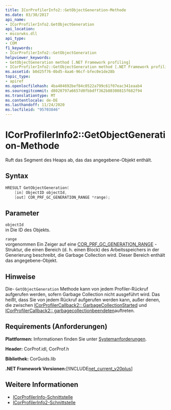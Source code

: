 ```yaml
---
title: ICorProfilerInfo2::GetObjectGeneration-Methode
ms.date: 03/30/2017
api_name:
- ICorProfilerInfo2.GetObjectGeneration
api_location:
- mscorwks.dll
api_type:
- COM
f1_keywords:
- ICorProfilerInfo2::GetObjectGeneration
helpviewer_keywords:
- GetObjectGeneration method [.NET Framework profiling]
- ICorProfilerInfo2::GetObjectGeneration method [.NET Framework profiling]
ms.assetid: b0d25f76-0bd5-4aa6-96cf-bfec0e1de28b
topic_type:
- apiref
ms.openlocfilehash: 4ba404692bef84c0522a799c61f07eac341eaab4
ms.sourcegitcommit: d8020797a6657d0fbbdff362b80300815f682f94
ms.translationtype: MT
ms.contentlocale: de-DE
ms.lasthandoff: 11/24/2020
ms.locfileid: "95703846"
---
```

# <a name="icorprofilerinfo2getobjectgeneration-method"></a>ICorProfilerInfo2::GetObjectGeneration-Methode

Ruft das Segment des Heaps ab, das das angegebene-Objekt enthält.  
  
## <a name="syntax"></a>Syntax  
  
```cpp  
HRESULT GetObjectGeneration(  
    [in] ObjectID objectId,  
    [out] COR_PRF_GC_GENERATION_RANGE *range);  
```  
  
## <a name="parameters"></a>Parameter  

 `objectId`  
 in Die ID des Objekts.  
  
 `range`  
 vorgenommen Ein Zeiger auf eine [COR_PRF_GC_GENERATION_RANGE](cor-prf-gc-generation-range-structure.md) -Struktur, die einen Bereich (d. h. einen Block) des Arbeitsspeichers in der Generierung beschreibt, die Garbage Collection wird. Dieser Bereich enthält das angegebene-Objekt.  
  
## <a name="remarks"></a>Hinweise  

 Die- `GetObjectGeneration` Methode kann von jedem Profiler-Rückruf aufgerufen werden, sofern Garbage Collection nicht ausgeführt wird. Das heißt, dass Sie von jedem Rückruf aufgerufen werden kann, außer denen, die zwischen [ICorProfilerCallback2:: GarbageCollectionStarted](icorprofilercallback2-garbagecollectionstarted-method.md) und [ICorProfilerCallback2:: garbagecollectionbeendeten](icorprofilercallback2-garbagecollectionfinished-method.md)auftreten.  
  
## <a name="requirements"></a>Requirements (Anforderungen)  

 **Plattformen:** Informationen finden Sie unter [Systemanforderungen](../../get-started/system-requirements.md).  
  
 **Header:** CorProf.idl, CorProf.h  
  
 **Bibliothek:** CorGuids.lib  
  
 **.NET Framework Versionen:**[!INCLUDE[net_current_v20plus](../../../../includes/net-current-v20plus-md.md)]  
  
## <a name="see-also"></a>Weitere Informationen

- [ICorProfilerInfo-Schnittstelle](icorprofilerinfo-interface.md)
- [ICorProfilerInfo2-Schnittstelle](icorprofilerinfo2-interface.md)
